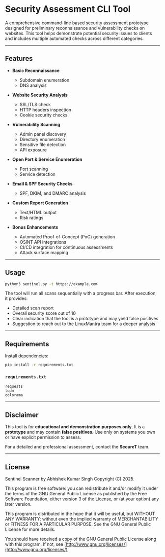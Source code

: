 # Security Assessment CLI Tool

A comprehensive command-line based security assessment prototype designed for preliminary reconnaissance and vulnerability checks on websites. This tool helps demonstrate potential security issues to clients and includes multiple automated checks across different categories.

---

## Features

- **Basic Reconnaissance**

  - Subdomain enumeration
  - DNS analysis

- **Website Security Analysis**

  - SSL/TLS check
  - HTTP headers inspection
  - Cookie security checks

- **Vulnerability Scanning**

  - Admin panel discovery
  - Directory enumeration
  - Sensitive file detection
  - API exposure

- **Open Port & Service Enumeration**

  - Port scanning
  - Service detection

- **Email & SPF Security Checks**

  - SPF, DKIM, and DMARC analysis

- **Custom Report Generation**

  - Text/HTML output
  - Risk ratings

- **Bonus Enhancements**

  - Automated Proof-of-Concept (PoC) generation
  - OSINT API integrations
  - CI/CD integration for continuous assessments
  - Attack surface mapping

---

## Usage

```bash
python3 sentinel.py -t https://example.com
```

The tool will run all scans sequentially with a progress bar. After execution, it provides:

- Detailed scan report
- Overall security score out of 10
- Clear indication that the tool is a prototype and may yield false positives
- Suggestion to reach out to the LinuxMantra team for a deeper analysis

---

## Requirements

Install dependencies:

```bash
pip install -r requirements.txt
```

### `requirements.txt`

```
requests
tqdm
colorama
```

---

## Disclaimer

This tool is for **educational and demonstration purposes only**. It is a **prototype** and may contain **false positives**. Use only on systems you own or have explicit permission to assess.

For a detailed and professional assessment, contact the **SecureT** team.

---

## License

Sentinel Scanner by Abhishek Kumar Singh Copyright (C) 2025.



This program is free software: you can redistribute it and/or modify it under the terms of the GNU General Public License as published by the Free Software Foundation, either version 3 of the License, or (at your option) any later version.



This program is distributed in the hope that it will be useful, but WITHOUT ANY WARRANTY; without even the implied warranty of MERCHANTABILITY or FITNESS FOR A PARTICULAR PURPOSE. See the GNU General Public License for more details.



You should have received a copy of the GNU General Public License along with this program. If not, see [http://www.gnu.org/licenses/](http://www.gnu.org/licenses/)

